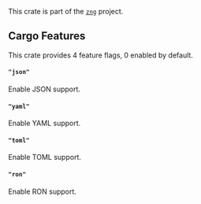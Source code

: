 <!--do doc --readme header-->
This crate is part of the [`zng`](https://github.com/zng-ui/zng?tab=readme-ov-file#crates) project.


<!--do doc --readme features-->
## Cargo Features

This crate provides 4 feature flags, 0 enabled by default.

#### `"json"`
Enable JSON support.

#### `"yaml"`
Enable YAML support.

#### `"toml"`
Enable TOML support.

#### `"ron"`
Enable RON support.

<!--do doc --readme #SECTION-END-->


